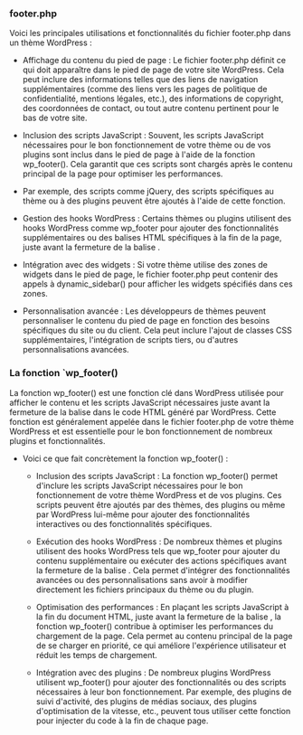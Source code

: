 ### footer.php
Voici les principales utilisations et fonctionnalités du fichier footer.php dans un thème WordPress :

- Affichage du contenu du pied de page : Le fichier footer.php définit ce qui doit apparaître dans le pied de page de votre site WordPress. Cela peut inclure des informations telles que des liens de navigation supplémentaires (comme des liens vers les pages de politique de confidentialité, mentions légales, etc.), des informations de copyright, des coordonnées de contact, ou tout autre contenu pertinent pour le bas de votre site.

- Inclusion des scripts JavaScript : Souvent, les scripts JavaScript nécessaires pour le bon fonctionnement de votre thème ou de vos plugins sont inclus dans le pied de page à l'aide de la fonction wp_footer(). Cela garantit que ces scripts sont chargés après le contenu principal de la page pour optimiser les performances.

- Par exemple, des scripts comme jQuery, des scripts spécifiques au thème ou à des plugins peuvent être ajoutés à l'aide de cette fonction.

- Gestion des hooks WordPress : Certains thèmes ou plugins utilisent des hooks WordPress comme wp_footer pour ajouter des fonctionnalités supplémentaires ou des balises HTML spécifiques à la fin de la page, juste avant la fermeture de la balise </body>.

- Intégration avec des widgets : Si votre thème utilise des zones de widgets dans le pied de page, le fichier footer.php peut contenir des appels à dynamic_sidebar() pour afficher les widgets spécifiés dans ces zones.

- Personnalisation avancée : Les développeurs de thèmes peuvent personnaliser le contenu du pied de page en fonction des besoins spécifiques du site ou du client. Cela peut inclure l'ajout de classes CSS supplémentaires, l'intégration de scripts tiers, ou d'autres personnalisations avancées.

### La fonction `wp_footer()

La fonction wp_footer() est une fonction clé dans WordPress utilisée pour afficher le contenu et les scripts JavaScript nécessaires juste avant la fermeture de la balise </body> dans le code HTML généré par WordPress. Cette fonction est généralement appelée dans le fichier footer.php de votre thème WordPress et est essentielle pour le bon fonctionnement de nombreux plugins et fonctionnalités.

- Voici ce que fait concrètement la fonction wp_footer() :

  - Inclusion des scripts JavaScript : La fonction wp_footer() permet d'inclure les scripts JavaScript nécessaires pour le bon fonctionnement de votre thème WordPress et de vos plugins. Ces scripts peuvent être ajoutés par des thèmes, des plugins ou même par WordPress lui-même pour ajouter des fonctionnalités interactives ou des fonctionnalités spécifiques.

  - Exécution des hooks WordPress : De nombreux thèmes et plugins utilisent des hooks WordPress tels que wp_footer pour ajouter du contenu supplémentaire ou exécuter des actions spécifiques avant la fermeture de la balise </body>. Cela permet d'intégrer des fonctionnalités avancées ou des personnalisations sans avoir à modifier directement les fichiers principaux du thème ou du plugin.

  - Optimisation des performances : En plaçant les scripts JavaScript à la fin du document HTML, juste avant la fermeture de la balise </body>, la fonction wp_footer() contribue à optimiser les performances du chargement de la page. Cela permet au contenu principal de la page de se charger en priorité, ce qui améliore l'expérience utilisateur et réduit les temps de chargement.

  - Intégration avec des plugins : De nombreux plugins WordPress utilisent wp_footer() pour ajouter des fonctionnalités ou des scripts nécessaires à leur bon fonctionnement. Par exemple, des plugins de suivi d'activité, des plugins de médias sociaux, des plugins d'optimisation de la vitesse, etc., peuvent tous utiliser cette fonction pour injecter du code à la fin de chaque page.